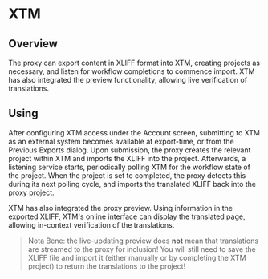 # XTM

## Overview

The proxy can export content in XLIFF format into XTM, creating projects as necessary, and listen for workflow completions to commence import. XTM has also integrated the preview functionality, allowing live verification of translations.

## Using

After configuring XTM access under the Account screen, submitting to XTM as an external system becomes available at export-time, or from the Previous Exports dialog. Upon submission, the proxy creates the relevant project within XTM and imports the XLIFF into the project. Afterwards, a listening service starts, periodically polling XTM for the workflow state of the project. When the project is set to completed, the proxy detects this during its next polling cycle, and imports the translated XLIFF back into the proxy project.

XTM has also integrated the proxy preview. Using information in the exported XLIFF, XTM's online interface can display the translated page, allowing in-context verification of the translations.

> Nota Bene: the live-updating preview does **not** mean that translations are streamed to the proxy for inclusion! You will still need to save the XLIFF file and import it (either manually or by completing the XTM project) to return the translations to the project!